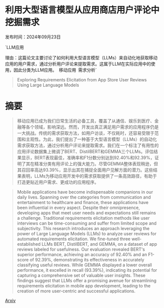 # 利用大型语言模型从应用商店用户评论中挖掘需求

发布时间：2024年09月23日

`LLM应用

理由：这篇论文主要讨论了如何利用大型语言模型（LLMs）来自动化地获取移动应用的用户需求，通过分析用户评论来提取需求。这属于LLM在实际应用中的使用，因此分类为LLM应用。` `移动应用` `需求分析`

> Exploring Requirements Elicitation from App Store User Reviews Using Large Language Models

# 摘要

> 移动应用已成为我们日常生活的必备工具，覆盖了从通信、娱乐到医疗、金融等各个领域，影响深远。然而，开发出真正满足用户需求的应用程序仍是一大挑战。传统的需求获取方法，如用户访谈，不仅耗时，还容易受限于范围和主观性。为此，我们提出了一种基于大型语言模型（LLMs）的自动化需求获取方法，通过分析用户评论来提取需求。我们在一个标注了有用性的应用评论数据集上微调了BERT、DistilBERT和GEMMA三个LLMs。评估结果显示，BERT表现最佳，准确率和F1分数分别达到92.40%和92.39%，证明了其在精准分类有用评论上的强大能力。尽管GEMMA整体表现稍逊，但其召回率高达93.39%，显示出其在捕捉全面用户见解方面的潜力。这些结果表明，LLMs为移动应用开发中的需求获取提供了一条高效路径，有助于打造更贴近用户需求、更成功的应用程序。

> Mobile applications have become indispensable companions in our daily lives. Spanning over the categories from communication and entertainment to healthcare and finance, these applications have been influential in every aspect. Despite their omnipresence, developing apps that meet user needs and expectations still remains a challenge. Traditional requirements elicitation methods like user interviews can be time-consuming and suffer from limited scope and subjectivity. This research introduces an approach leveraging the power of Large Language Models (LLMs) to analyze user reviews for automated requirements elicitation. We fine-tuned three well-established LLMs BERT, DistilBERT, and GEMMA, on a dataset of app reviews labeled for usefulness. Our evaluation revealed BERT's superior performance, achieving an accuracy of 92.40% and an F1-score of 92.39%, demonstrating its effectiveness in accurately classifying useful reviews. While GEMMA displayed a lower overall performance, it excelled in recall (93.39%), indicating its potential for capturing a comprehensive set of valuable user insights. These findings suggest that LLMs offer a promising avenue for streamlining requirements elicitation in mobile app development, leading to the creation of more user-centric and successful applications.

[Arxiv](https://arxiv.org/abs/2409.15473)